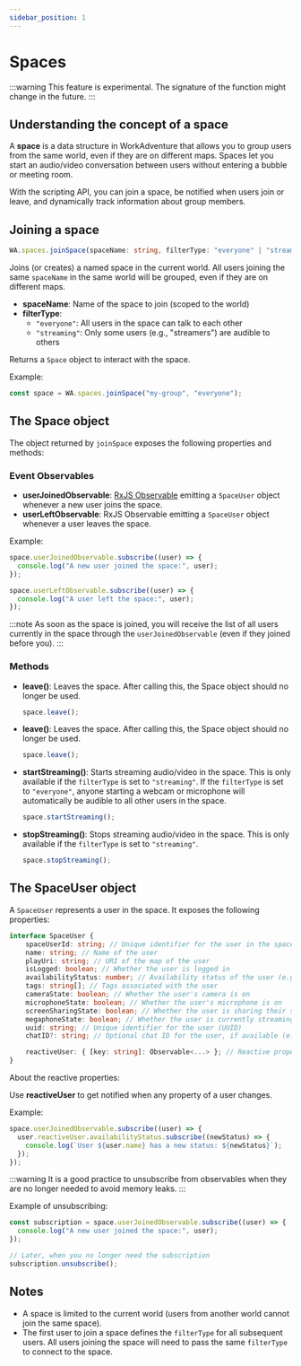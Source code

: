 ```yaml
---
sidebar_position: 1
---
```


# Spaces

:::warning
This feature is experimental. The signature of the function might change in the future.
:::

## Understanding the concept of a space

A **space** is a data structure in WorkAdventure that allows you to group users from the same world, even if they are on different maps. Spaces let you start an audio/video conversation between users without entering a bubble or meeting room.

With the scripting API, you can join a space, be notified when users join or leave, and dynamically track information about group members.

## Joining a space

```ts
WA.spaces.joinSpace(spaceName: string, filterType: "everyone" | "streaming"): Space
```

Joins (or creates) a named space in the current world. All users joining the same `spaceName` in the same world will be grouped, even if they are on different maps.

- **spaceName**: Name of the space to join (scoped to the world)
- **filterType**:
  - `"everyone"`: All users in the space can talk to each other
  - `"streaming"`: Only some users (e.g., "streamers") are audible to others

Returns a `Space` object to interact with the space.

Example:

```ts
const space = WA.spaces.joinSpace("my-group", "everyone");
```

## The Space object

The object returned by `joinSpace` exposes the following properties and methods:

### Event Observables

- **userJoinedObservable**: [RxJS Observable](https://rxjs.dev/guide/observable#subscribing-to-observables) emitting a `SpaceUser` object whenever a new user joins the space.
- **userLeftObservable**: RxJS Observable emitting a `SpaceUser` object whenever a user leaves the space.

Example:

```ts
space.userJoinedObservable.subscribe((user) => {
  console.log("A new user joined the space:", user);
});

space.userLeftObservable.subscribe((user) => {
  console.log("A user left the space:", user);
});
```

:::note
As soon as the space is joined, you will receive the list of all users currently in the space through the `userJoinedObservable`
(even if they joined before you).
:::

### Methods

- **leave()**: Leaves the space. After calling this, the Space object should no longer be used.

  ```ts
  space.leave();
  ```

- **leave()**: Leaves the space. After calling this, the Space object should no longer be used.

  ```ts
  space.leave();
  ```

- **startStreaming()**: Starts streaming audio/video in the space. This is only available if the `filterType` is set to `"streaming"`.
  If the `filterType` is set to `"everyone"`, anyone starting a webcam or microphone will automatically be audible to all other users in the space.

  ```ts
  space.startStreaming();
  ```

- **stopStreaming()**: Stops streaming audio/video in the space. This is only available if the `filterType` is set to `"streaming"`.

  ```ts
  space.stopStreaming();
  ```

## The SpaceUser object

A `SpaceUser` represents a user in the space. It exposes the following properties:

```ts
interface SpaceUser {
    spaceUserId: string; // Unique identifier for the user in the space
    name: string; // Name of the user
    playUri: string; // URI of the map of the user
    isLogged: boolean; // Whether the user is logged in
    availabilityStatus: number; // Availability status of the user (e.g., online, away)
    tags: string[]; // Tags associated with the user
    cameraState: boolean; // Whether the user's camera is on
    microphoneState: boolean; // Whether the user's microphone is on
    screenSharingState: boolean; // Whether the user is sharing their screen
    megaphoneState: boolean; // Whether the user is currently streaming or not (important for "streaming" filterType)
    uuid: string; // Unique identifier for the user (UUID)
    chatID?: string; // Optional chat ID for the user, if available (e.g., for Matrix identifier)

    reactiveUser: { [key: string]: Observable<...> }; // Reactive properties of the user
}
```

About the reactive properties:

Use **reactiveUser** to get notified when any property of a user changes.

Example:

```ts
space.userJoinedObservable.subscribe((user) => {
  user.reactiveUser.availabilityStatus.subscribe((newStatus) => {
    console.log(`User ${user.name} has a new status: ${newStatus}`);
  });
});
```

:::warning
It is a good practice to unsubscribe from observables when they are no longer needed to avoid memory leaks.
:::

Example of unsubscribing:

```ts
const subscription = space.userJoinedObservable.subscribe((user) => {
  console.log("A new user joined the space:", user);
});

// Later, when you no longer need the subscription
subscription.unsubscribe();
```

## Notes

- A space is limited to the current world (users from another world cannot join the same space).
- The first user to join a space defines the `filterType` for all subsequent users. All users joining the space will need to pass the same `filterType` to connect to the space.
